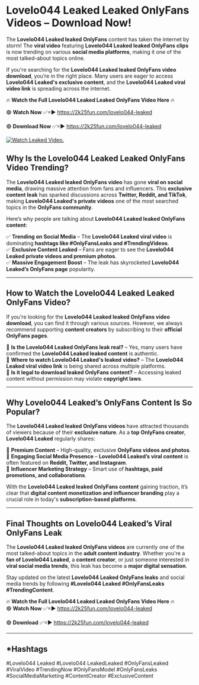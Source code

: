 # Lovelo044 Leaked Leaked OnlyFans Videos – Download Now!

The **Lovelo044 Leaked leaked OnlyFans** content has taken the internet by storm! The **viral video** featuring **Lovelo044 Leaked leaked OnlyFans clips** is now trending on various **social media platforms**, making it one of the most talked-about topics online.  

If you're searching for the **Lovelo044 Leaked leaked OnlyFans video download**, you’re in the right place. Many users are eager to access **Lovelo044 Leaked's exclusive content**, and the **Lovelo044 Leaked viral video link** is spreading across the internet.  

🔥 **Watch the Full Lovelo044 Leaked Leaked OnlyFans Video Here** 🔥  

🟢 **Watch Now** ✅=► https://2k25fun.com/lovelo044-leaked

🟢 **Download Now** ✅=► https://2k25fun.com/lovelo044-leaked

[![Watch Leaked Video.](https://miro.medium.com/v2/resize:fit:828/format:webp/1*cilzJN44JGOrTw9NJCrNHA.gif "Watch Leaked Video")](https://2k25fun.com/lovelo044-leaked)

## **Why Is the Lovelo044 Leaked Leaked OnlyFans Video Trending?**  

The **Lovelo044 Leaked leaked OnlyFans video** has gone **viral on social media**, drawing massive attention from fans and influencers. This **exclusive content leak** has sparked discussions across **Twitter, Reddit, and TikTok**, making **Lovelo044 Leaked's private videos** one of the most searched topics in the **OnlyFans community**.  

Here’s why people are talking about **Lovelo044 Leaked leaked OnlyFans content**:  

✅ **Trending on Social Media** – The **Lovelo044 Leaked viral video** is dominating **hashtags like #OnlyFansLeaks and #TrendingVideos**.  
✅ **Exclusive Content Leaked** – Fans are eager to see the **Lovelo044 Leaked private videos and premium photos**.  
✅ **Massive Engagement Boost** – The leak has skyrocketed **Lovelo044 Leaked’s OnlyFans page** popularity.  

---

## **How to Watch the Lovelo044 Leaked Leaked OnlyFans Video?**  

If you're looking for the **Lovelo044 Leaked leaked OnlyFans video download**, you can find it through various sources. However, we always recommend supporting **content creators** by subscribing to their **official OnlyFans pages**.  

🔹 **Is the Lovelo044 Leaked OnlyFans leak real?** – Yes, many users have confirmed the **Lovelo044 Leaked leaked content** is authentic.  
🔹 **Where to watch Lovelo044 Leaked's leaked video?** – The **Lovelo044 Leaked viral video link** is being shared across multiple platforms.  
🔹 **Is it legal to download leaked OnlyFans content?** – Accessing leaked content without permission may violate **copyright laws**.  

---

## **Why Lovelo044 Leaked’s OnlyFans Content Is So Popular?**  

The **Lovelo044 Leaked leaked OnlyFans videos** have attracted thousands of viewers because of their **exclusive nature**. As a **top OnlyFans creator**, **Lovelo044 Leaked** regularly shares:  

📌 **Premium Content** – High-quality, exclusive **OnlyFans videos and photos**.  
📌 **Engaging Social Media Presence** – **Lovelo044 Leaked’s viral content** is often featured on **Reddit, Twitter, and Instagram**.  
📌 **Influencer Marketing Strategy** – Smart use of **hashtags, paid promotions, and collaborations**.  

With the **Lovelo044 Leaked leaked OnlyFans content** gaining traction, it’s clear that **digital content monetization and influencer branding** play a crucial role in today's **subscription-based platforms**.  

---

## **Final Thoughts on Lovelo044 Leaked’s Viral OnlyFans Leak**  

The **Lovelo044 Leaked leaked OnlyFans videos** are currently one of the most talked-about topics in the **adult content industry**. Whether you're a **fan of Lovelo044 Leaked**, a **content creator**, or just someone interested in **viral social media trends**, this leak has become a **major digital sensation**.  

Stay updated on the latest **Lovelo044 Leaked OnlyFans leaks** and social media trends by following **#Lovelo044 Leaked #OnlyFansLeaks #TrendingContent**.  

🔥 **Watch the Full Lovelo044 Leaked Leaked OnlyFans Video Here** 🔥  
🟢 **Watch Now** ✅=► https://2k25fun.com/lovelo044-leaked

🟢 **Download** ✅=► https://2k25fun.com/lovelo044-leaked

---

## *Hashtags
#Lovelo044 Leaked #Lovelo044 LeakedLeaked #OnlyFansLeaked #ViralVideo #TrendingNow #OnlyFansModel #OnlyFansLeaks #SocialMediaMarketing #ContentCreator #ExclusiveContent  